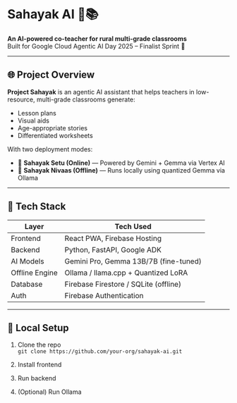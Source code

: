 # Sahayak AI 🧠📚

**An AI-powered co-teacher for rural multi-grade classrooms**  
Built for Google Cloud Agentic AI Day 2025 – Finalist Sprint 🏁

---

## 🌐 Project Overview

**Project Sahayak** is an agentic AI assistant that helps teachers in low-resource, multi-grade classrooms generate:
- Lesson plans
- Visual aids
- Age-appropriate stories
- Differentiated worksheets

With two deployment modes:

- 🔹 **Sahayak Setu (Online)** — Powered by Gemini + Gemma via Vertex AI  
- 🔸 **Sahayak Nivaas (Offline)** — Runs locally using quantized Gemma via Ollama

---

## 🧠 Tech Stack

| Layer          | Tech Used                            |
|----------------|--------------------------------------|
| Frontend       | React PWA, Firebase Hosting          |
| Backend        | Python, FastAPI, Google ADK          |
| AI Models      | Gemini Pro, Gemma 13B/7B (fine-tuned)|
| Offline Engine | Ollama / llama.cpp + Quantized LoRA  |
| Database       | Firebase Firestore / SQLite (offline)|
| Auth           | Firebase Authentication              |

---

## 🚀 Local Setup

1. Clone the repo  
   `git clone https://github.com/your-org/sahayak-ai.git`

2. Install frontend  
3. Run backend 
4. (Optional) Run Ollama 

